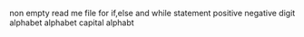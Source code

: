 non empty read me file for if,else and while statement
positive negative
digit
alphabet
alphabet capital
alphabt
